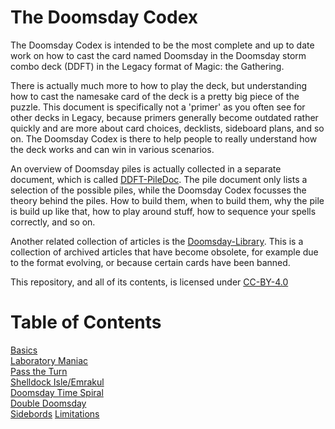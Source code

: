 # The Doomsday Codex

The Doomsday Codex is intended to be the most complete and up to date work on how to 
cast the card named Doomsday in the Doomsday storm combo deck (DDFT) in the Legacy format of 
Magic: the Gathering.

There is actually much more to how to play the deck, but understanding how to cast the namesake 
card of the deck is a pretty big piece of the puzzle. This document is specifically not a 'primer' as 
you often see for other decks in Legacy, because primers generally become outdated 
rather quickly and are more about card choices, decklists, sideboard plans, and so 
on. The Doomsday Codex is there to help people to really understand how the deck 
works and can win in various scenarios.

An overview of Doomsday piles is actually collected in a separate document, which is 
called [DDFT-PileDoc](https://github.com/Bennotsi-MTG/DDFT-PileDoc). The pile 
document only lists a selection of the possible piles, while the Doomsday Codex 
focusses the theory behind the piles. How to build them, when to build them, why the 
pile is build up like that, how to play around stuff, how to sequence your spells 
correctly, and so on.

Another related collection of articles is the 
[Doomsday-Library](https://github.com/Bennotsi-MTG/Doomsday-Library). This is a 
collection of archived articles that have become obsolete, for example due to the 
format evolving, or because certain cards have been banned.

This repository, and all of its contents, is licensed under [CC-BY-4.0](https://creativecommons.org/licenses/by/4.0/)

# Table of Contents

[Basics](https://github.com/Bennotsi-MTG/Doomsday-Codex/blob/master/basics.md)  
[Laboratory Maniac](https://github.com/Bennotsi-MTG/Doomsday-Codex/blob/master/laboratory-maniac.md)  
[Pass the Turn](https://github.com/Bennotsi-MTG/Doomsday-Codex/blob/master/pass-the-turn.md)  
[Shelldock Isle/Emrakul](https://github.com/Bennotsi-MTG/Doomsday-Codex/blob/master/shelldock-emrakul.md)  
[Doomsday Time Spiral](https://github.com/Bennotsi-MTG/Doomsday-Codex/blob/master/doomsday-timespiral.md)  
[Double Doomsday](https://github.com/Bennotsi-MTG/Doomsday-Codex/blob/master/double-doomsday.md)  
[Sidebords](https://github.com/Doishy/Doomsday-Codex/blob/Doishy-Edits/sideboards.md)
[Limitations](https://github.com/Doishy/Doomsday-Codex/blob/Doishy-Edits/limitations.md)
